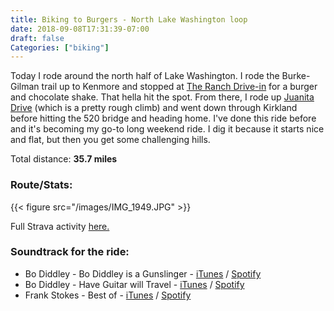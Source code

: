 ```yaml
---
title: Biking to Burgers - North Lake Washington loop
date: 2018-09-08T17:31:39-07:00
draft: false
Categories: ["biking"]
---
```


Today I rode around the north half of Lake Washington\. I rode the Burke\-Gilman trail up to Kenmore and stopped at [The Ranch Drive\-in](http://www.ranchdrivein.com) for a burger and chocolate shake\. That hella hit the spot\. From there, I rode up [Juanita Drive](http://www.bicycleclimbs.com/Default.aspx?ClimbId=21) \(which is a pretty rough climb\) and went down through Kirkland before hitting the 520 bridge and heading home\. I've done this ride before and it's becoming my go-to long weekend ride. I dig it because it starts nice and flat, but then you get some challenging hills.

Total distance: **35\.7 miles**
### Route/Stats:
{{< figure src="/images/IMG_1949.JPG" >}}

Full Strava activity [here.](https://www.strava.com/activities/1828471767)

### Soundtrack for the ride:

* Bo Diddley - Bo Diddley is a Gunslinger - [iTunes](https://itunes.apple.com/us/album/bo-diddley-is-a-gunslinger/6778353) / [Spotify](https://open.spotify.com/album/2bMibmPQcEfeyd0Km2rHNU)
* Bo Diddley - Have Guitar will Travel - [iTunes](https://itunes.apple.com/us/album/have-guitar-will-travel/1109023109) / [Spotify](https://open.spotify.com/album/1L4O7czcqKXZcKzv7Xg1YF)
* Frank Stokes - Best of - [iTunes](https://itunes.apple.com/us/album/the-best-of-frank-stokes/797837202) / [Spotify](https://open.spotify.com/album/5el2MJDFH4QMdYnFbWPpIu)
